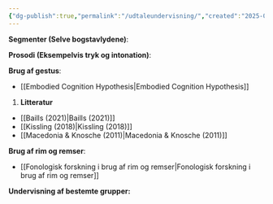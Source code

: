 ```yaml
---
{"dg-publish":true,"permalink":"/udtaleundervisning/","created":"2025-04-06T15:43:44.593+02:00","updated":"2025-04-06T16:52:09.344+02:00"}
---
```




**Segmenter (Selve bogstavlydene)**:

**Prosodi (Eksempelvis tryk og intonation)**:

**Brug af gestus**:
- [[Embodied Cognition Hypothesis\|Embodied Cognition Hypothesis]]

1. **Litteratur**
- [[Baills (2021)\|Baills (2021)]]
- [[Kissling (2018)\|Kissling (2018)]]
- [[Macedonia & Knosche (2011)\|Macedonia & Knosche (2011)]]

**Brug af rim og remser**:
- [[Fonologisk forskning i brug af rim og remser\|Fonologisk forskning i brug af rim og remser]]

**Undervisning af bestemte grupper:** 




